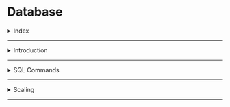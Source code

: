 # Database

<details>
<summary>Index</summary>

## Index

- Introduction
- SQL Commands
- Scaling
</details>

---

<details>
<summary>Introduction</summary>

## Introduction

### Data

Any information that is stored is called data.

**Examples**:

- **Messages** on WhatsApp
- **Products and orders** on Amazon
- **Contact details** in telephone directory

### Database

A database is an organized collection of data for easy access and updating.

### DBMS

- **DBMS** stands for **Database Management System**
- A software that is used to easily **store** and **access** data from the database in a secure way.

![DBMS Flow](./Assets/01-introduction/dbms-flow.png)

### Types of Databases

1. Relational Database
2. Non-Relational Database

### Relational Database

- **RDBMS** stands for **Relational DBMS**
- A relational DBMS is a DBMS designed specially for relational database.
- Relational databases organize the data in the form of tables.

**Examples** :  
`SQLite`, `PostgreSQL`

![Relational Database](./Assets/01-introduction/relational-database.png)

### Non-Relational Database

- A Non-relational DBMS is a DBMS designed specially for non-relational databases.
- Non-relational databases store the data in a non-tabular form.

Example:  
`MongoDB`, `Redis`

![Non-Relational Database](./Assets/01-introduction/non-relational-database.png)

</details>

---

<details>
<summary>SQL Commands</summary>

## SQL Commands

**SQL** stands for **Structured Query Language**

1. DDL (Data Definition Language)
2. DML (Data Manipulation Language)
3. DQL (Data Query Language)

### 1. DDL

- **DDL** stands for **Data Definition Language**
- DDL commands used to define and manage the structure of database objects like tables, indexes, and schemas.
- DDL commands create, modify, and delete database structures but do not work directly with data
- Example : `CREATE`, `ALTER`, `DROP`
  - CREATE: Used to create new database objects, like tables and indexes.
  - ALTER: Modifies the structure of an existing object, for example, by adding or removing columns in a table.
  - DROP: Deletes an entire database object, like a table, index, or schema.

### 2. DML

- DML stands for Data Manipulation Language
- DML is used to insert, update, and delete data in database tables.
- Example : `INSERT`, `UPDATE`, `DELETE`
  - INSERT: Adds new records to a table.
  - UPDATE: Modifies existing data in a table.
  - DELETE: Removes records from a table.

### 3. DQL

- **DQL** stands for **Data Query Language**
- DQL is used to retrieve data from the database.
- DQL is used to query the database and return requested data, often with specific filters, sorting, and grouping.
- Example : `SELECT`
  - SELECT: Fetches data from a database table.
  - Additional Features:
    - WHERE clause to filter records.
    - ORDER BY to sort results.
    - GROUP BY to group results based on a column.

</details>

---

<details>
<summary>Scaling</summary>

## Scaling

1. Horizontal Scaling (Database Sharding)
2. Vertical Scaling

### Horizontal Scaling

- Horizontal scaling is nothing but Database Sharding.
- Database sharding is the process of storing a large database across multiple machines. A single machine, or database server, can store and process only a limited amount of data. Database sharding overcomes this limitation by splitting data into smaller chunks, called shards, and storing them across several database servers. All database servers usually have the same underlying technologies, and they work together to store and process large volumes of data.
- As an application grows, the number of application users and the amount of data it stores increase over time. The database becomes a bottleneck if the data volume becomes too large and too many users attempt to use the application to read or save information simultaneously. The application slows down and affects customer experience. Database sharding is one of the methods to solve this problem because it enables parallel processing of smaller datasets across shards.
- Data retrieval takes longer on a single large database. The database management system needs to search through many rows to retrieve the correct data. By contrast, data shards have fewer rows than the entire database. Therefore, it takes less time to retrieve specific information, or run a query, from a sharded database.

#### How Database Sharding Works ?

A database stores information in multiple datasets consisting of columns and rows. Database sharding splits a single dataset into partitions or shards. Each shard contains unique rows of information that you can store separately across multiple computers, called nodes. All shards run on separate nodes but share the original database’s schema or design.

For example, an unsharded database containing a dataset for customer records might look like this.

```table
CustomerID    Name         State

1           John          California

2           Jane          Washington

3           Paulo         Arizona

4           Wang          Georgia
```

Sharding involves separating different rows of information from the table and storing them on different machines, as the following shows.

Computer A

```
CustomerID    Name       State

1            John        California

2            Jane        Washington
```

Computer B

```
CustomerID       Name          State

3               Paulo         Arizona

4               Wang          Georgia
```

#### Shards

The partitioned data chunks are called logical shards. The machine that stores the logical shard is called a physical shard or database node. A physical shard can contain multiple logical shards.

#### Shard key

Software developers use a shard key to determine how to partition the dataset. A column in the dataset determines which rows of data group together to form a shard. Database designers choose a shard key from an existing column or create a new one.

#### Shared-nothing architecture

Database sharding operates on a shared-nothing architecture. Each physical shard operates independently and is unaware of other shards. Only the physical shards that contain the data that you request will process the data in parallel for you.

A software layer coordinates data storage and access from these multiple shards. For example, some types of database technology have automatic sharding features built in. Software developers can also write sharding code in their application to store or retrieve information from the correct shard or shards.

![Database Sharding](./Assets/02-scaling/01-sharding.png)

### Vertical Scaling

Vertical scaling increases the computing power of a single machine. For example, the IT team adds a CPU, RAM, and a hard disk to a database server to handle increasing traffic.

![Vertical Scaling](./Assets/02-scaling/02-vertical%20scaling.png)

</details>

---
